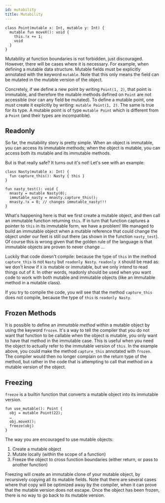 ```yaml
---
id: mutability
title: Mutability
---
```


```
class Point(mutable x: Int, mutable y: Int) {
  mutable fun moveX(): void {
    this.!x += 1;
    void
  }
}
```

Mutability at function boundaries is not forbidden, just discouraged. However, there will be cases where it is necessary. For example, when defining a mutable data structure. Mutable fields must be explicitly annotated with the keyword `mutable`. Note that this only means the field can be mutated in the mutable version of the object.

Concretely, if we define a new point by writing `Point(1, 2)`, that point is immutable, and therefore the mutable methods defined on `Point` are not accessible (nor can any field be mutated). To define a mutable point, one must create it explicitly by writing: `mutable Point(1, 2)`. The same is true for its type. A mutable point is of type `mutable Point` which is different from a `Point` (and their types are incompatible).

## Readonly

So far, the mutability story is pretty simple. When an object is immutable, you can access its immutable methods; when the object is mutable, you can access both its mutable and its immutable methods.

But is that really safe? It turns out it's not! Let's see with an example:

```
class Nasty(mutable x: Int) {
  fun capture_this(): Nasty { this }
}

fun nasty_test(): void {
  mnasty = mutable Nasty(0);
  immutable_nasty = mnasty.capture_this();
  mnasty.!x = 0; // changes immutable_nasty!!!
}
```

What's happening here is that we first create a mutable object, and then call an immutable function returning `this`. If in turn that function captures a pointer to `this` in its immutable form, we have a problem! We managed to build an immutable object when a mutable reference that could change the object under our feet is still out there (as shown in the function `nasty_test`). Of course this is wrong given that the golden rule of the language is that immutable objects are proven to never change ...

Luckily that code doesn't compile: because the type of `this` in the method `capture_this` is not `Nasty` but `readonly Nasty`.
`readonly X` should be read as: we don't know if `X` is mutable or immutable, but we only intend to read things out of it. In other words, readonly should be used when you want code to work with both mutable and immutable objects (like an immutable method in a mutable class).

If you try to compile the code, you will see that the method `capture_this` does not compile, because the type of `this` is `readonly Nasty`.

## Frozen Methods

It is possible to define an *immutable method* within a mutable object by using the keyword `frozen`. It's a way to tell the compiler that you do not want that function to be callable when the object is mutable, you only want to have that method in the immutable case. This is useful when you need the object to actually refer to the immutable version of `this`. In the example above, you could make the method `capture_this` annotated with `frozen`. The compiler would then no longer complain on the return type of the method, but rather in the code that is attempting to call that method on a mutable version of the object.

## Freezing

`freeze` is a builtin function that converts a mutable object into its immutable version.

```
fun use_mutable(): Point {
  obj = mutable Point(22);
  …
  obj.moveX();
  freeze(obj)
}
```

The way you are encouraged to use mutable objects:

1. Create a mutable object
2. Mutate locally (within the scope of a function)
3. Freeze the object to cross function boundaries (either return, or pass to another function)

Freezing will create an immutable clone of your mutable object, by recursively copying all its mutable fields. Note that there are several cases where that copy will be optimized away by the compiler, when it can prove that the mutable version does not escape. Once the object has been frozen, there is no way to go back to its mutable version.
